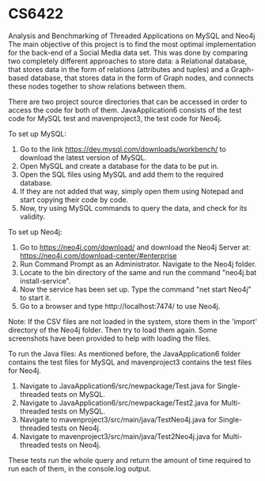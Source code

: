 # CS6422
Analysis and Benchmarking of Threaded Applications on MySQL and Neo4j
The main objective of this project is to find the most optimal implementation for the back-end of a Social Media data set. This was done by comparing two completely different approaches to store data: a Relational database, that stores data in the form of relations (attributes and tuples) and a Graph-based database, that stores data in the form of Graph nodes, and connects these nodes together to show relations between them.

There are two project source directories that can be accessed in order to access the code for both of them. JavaApplication6 consists of the test code for MySQL test and mavenproject3, the test code for Neo4j.

To set up MySQL:
1. Go to the link https://dev.mysql.com/downloads/workbench/ to download the latest version of MySQL.
2. Open MySQL and create a database for the data to be put in.
3. Open the SQL files using MySQL and add them to the required database.
4. If they are not added that way, simply open them using Notepad and start copying their code by code.
5. Now, try using MySQL commands to query the data, and check for its validity.

To set up Neo4j:
1. Go to https://neo4j.com/download/ and download the Neo4j Server at: https://neo4j.com/download-center/#enterprise
2. Run Command Prompt as an Administrator. Navigate to the Neo4j folder.
3. Locate to the bin directory of the same and run the command "neo4j.bat install-service".
4. Now the service has been set up. Type the command "net start Neo4j" to start it.
5. Go to a browser and type http://localhost:7474/ to use Neo4j.

Note: If the CSV files are not loaded in the system, store them in the 'import' directory of the Neo4j folder. Then try to load them again. Some screenshots have been provided to help with loading the files.

To run the Java files:
As mentioned before, the JavaApplication6 folder contains the test files for MySQL and mavenproject3 contains the test files for Neo4j.
1. Navigate to JavaApplication6/src/newpackage/Test.java for Single-threaded tests on MySQL.
2. Navigate to JavaApplication6/src/newpackage/Test2.java for Multi-threaded tests on MySQL.
3. Navigate to mavenproject3/src/main/java/TestNeo4j.java for Single-threaded tests on Neo4j.
4. Navigate to mavenproject3/src/main/java/Test2Neo4j.java for Multi-threaded tests on Neo4j.

These tests run the whole query and return the amount of time required to run each of them, in the console.log output.
